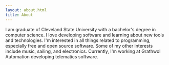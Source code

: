 ```yaml
---
layout: about.html
title: About
---
```

I am graduate of Cleveland State University with a bachelor's degree in computer science.
I love developing software and learning about new tools and technologies.
I'm interested in all things related to programming, especially free and open source software.
Some of my other interests include music, sailing, and electronics.
Currently, I'm working at Grathwol Automation developing telematics software.

